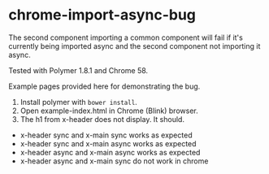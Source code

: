 # chrome-import-async-bug

The second component importing a common component will fail if it's currently being imported async and the second component not importing it async.

Tested with Polymer 1.8.1 and Chrome 58.

Example pages provided here for demonstrating the bug.

1. Install polymer with `bower install`.
2. Open example-index.html in Chrome (Blink) browser.
3. The h1 from x-header does not display. It should.


* x-header sync and x-main sync works as expected
* x-header sync and x-main async works as expected
* x-header async and x-main async works as expected
* x-header async and x-main sync do not work in chrome
